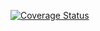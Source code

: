 [![Coverage Status](https://coveralls.io/repos/github/seanpanpan321/CS6063_HW1/badge.svg?branch=main)](https://coveralls.io/github/seanpanpan321/CS6063_HW1?branch=main)